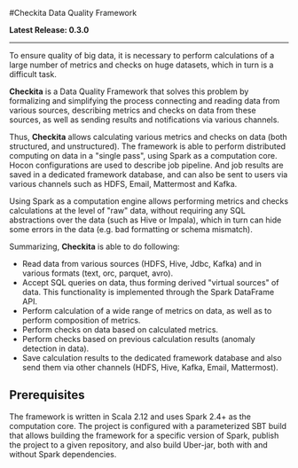 #Checkita Data Quality Framework

**Latest Release: 0.3.0**

---

To ensure quality of big data, it is necessary to perform calculations of a large number of metrics and checks on huge
datasets, which in turn is a difficult task.

**Checkita** is a Data Quality Framework that solves this problem by formalizing and simplifying the process
connecting and reading data from various sources, describing metrics and checks on data from these sources,
as well as sending results and notifications via various channels.

Thus, **Checkita** allows calculating various metrics and checks on data (both structured,
and unstructured). The framework is able to perform distributed computing on data in a "single pass",
using Spark as a computation core. Hocon configurations are used to describe job pipeline. And job results are saved in 
a dedicated framework database, and can also be sent to users via various channels such as HDFS, Email, 
Mattermost and Kafka.

Using Spark as a computation engine allows performing metrics and checks calculations
at the level of "raw" data, without requiring any SQL abstractions over the data (such as Hive or Impala),
which in turn can hide some errors in the data (e.g. bad formatting or schema mismatch).

Summarizing, **Checkita** is able to do following:

* Read data from various sources (HDFS, Hive, Jdbc, Kafka) and in various formats (text, orc, parquet, avro).
* Accept SQL queries on data, thus forming derived "virtual sources" of data.
  This functionality is implemented through the Spark DataFrame API.
* Perform calculation of a wide range of metrics on data, as well as to perform composition of metrics.
* Perform checks on data based on calculated metrics.
* Perform checks based on previous calculation results (anomaly detection in data).
* Save calculation results to the dedicated framework database and also send them via other channels
  (HDFS, Hive, Kafka, Email, Mattermost).

## Prerequisites

The framework is written in Scala 2.12 and uses Spark 2.4+ as the computation core.
The project is configured with a parameterized SBT build that allows building the framework for 
a specific version of Spark, publish the project to a given repository,  and also build Uber-jar, 
both with and without Spark dependencies.